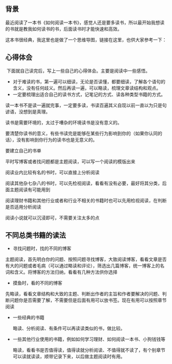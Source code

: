 ## 背景

​	最近阅读了一本书《如何阅读一本书》，感觉人还是要多读书，所以最开始我想读的书就是教我如何读书的书，后面读书时才能快速和高效。

​	这本书很经典，我这里也是做了一个思维导图，链接在这里，也供大家参考一下：

## 心得体会

​	下面就自己读完后，写上一些自己的心得体会。主要是阅读中一些感悟。

* 对于难读的书，第一遍可以细读，无论是否读懂，都要细读，了解各个语句的含义，没有任何歧义。然后再读一遍，可以略读，梳理文章读结构和观点。
* 一定要梳理出适合自己的读书方式，记笔记的方式、读各种类型书籍的方式。

读一本书不是读一遍就完事，一定要多读，书读百遍其义自现以前一直以为只是句谚语，没想到是真理。

读书是需要环境的，太过于嘈杂的环境读书是没有意义的。

要清楚你读书的意义，有些书读完是能够在某些行为影响到你的（如果你认同的话），没有影响到你行为的读书也是无意义的。

要建立自己的书单

平时写博客或者找问题都是主题阅读，可以写一个阅读的模版出来

阅读业内比较有名的书时，可以直接上分析阅读

阅读其他杂七杂八的书时，可以先检视阅读，看看有没有必要，最好将其分类，后面主题阅读有可能用到

阅读理财书籍和其他行业或者和行业不相关的书籍时也可以先用检视阅读，在判断是否适用分析阅读

阅读小说就可以沉浸即可，不需要关注太多的点

## 不同总类书籍的读法

* 寻找问题时，找的不同的博客

主题阅读，首先明白你的问题、按照问题寻找博客，大致阅读博客，看看文章是否有大的问题或者毛病（可以通过略读和评论），筛选出几篇博客，统一博客上的名词和含义。将博客的方法归纳，看看有几种方法供你选择

* 摸鱼时，看的不同的博客

先略读，看看文章结构和大致的主题、判断出作者的主旨和作者要解决的问题、判断问题你是否需要了解，不需要但是后面有用可以放书签。现在有用可以按照章节阅读

* 一些经典的书籍

  略读、分析阅读、有条件可以再读读类似的书，做比较。

* 一些其他行业使用的书籍，例如如何学习理财、如何阅读一本书、小狗钱钱等

  略读，看看书是否值得读，值得读就分析阅读、不值得就不读了，有个别章节可以读就读读，顺带记录下来，以后做主题阅读时有用。